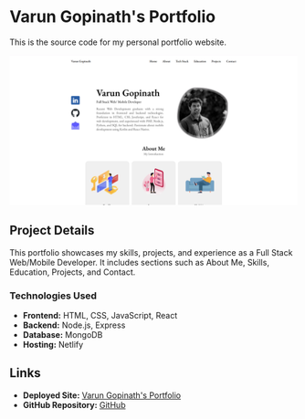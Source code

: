 # Varun Gopinath's Portfolio

This is the source code for my personal portfolio website.

[![Preview Image](src/assets/preview.png)](https://varungnath.netlify.app/)

## Project Details

This portfolio showcases my skills, projects, and experience as a Full Stack Web/Mobile Developer. It includes sections such as About Me, Skills, Education, Projects, and Contact.

### Technologies Used

- **Frontend:** HTML, CSS, JavaScript, React
- **Backend:** Node.js, Express
- **Database:** MongoDB
- **Hosting:** Netlify

## Links

- **Deployed Site:** [Varun Gopinath's Portfolio](https://varungnath.netlify.app/)
- **GitHub Repository:** [GitHub](https://github.com/varungnath/portfolio)
